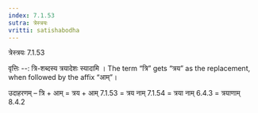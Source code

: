 ```yaml
---
index: 7.1.53
sutra: त्रेस्त्रयः
vritti: satishabodha
---
```



 त्रेस्त्रयः 7.1.53 


वृत्तिः --: त्रि-शब्दस्य त्रयादेशः स्यादामि । The term “त्रि” gets “त्रय” as the replacement, when followed by the affix “आम्”। 


उदाहरणम् – त्रि + आम् = त्रय + आम् 7.1.53 = त्रय नाम् 7.1.54 = त्रया नाम् 6.4.3 = त्रयाणाम् 8.4.2 



